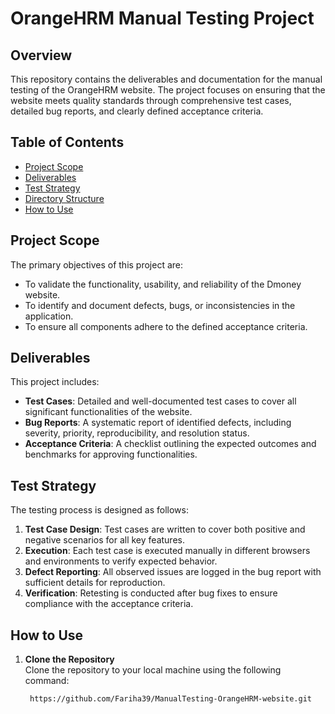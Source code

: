 # OrangeHRM Manual Testing Project

## Overview
This repository contains the deliverables and documentation for the manual testing of the OrangeHRM website. The project focuses on ensuring that the website meets quality standards through comprehensive test cases, detailed bug reports, and clearly defined acceptance criteria.

## Table of Contents
- [Project Scope](#project-scope)
- [Deliverables](#deliverables)
- [Test Strategy](#test-strategy)
- [Directory Structure](#directory-structure)
- [How to Use](#how-to-use)

## Project Scope
The primary objectives of this project are:
- To validate the functionality, usability, and reliability of the Dmoney website.
- To identify and document defects, bugs, or inconsistencies in the application.
- To ensure all components adhere to the defined acceptance criteria.

## Deliverables
This project includes:
- **Test Cases**: Detailed and well-documented test cases to cover all significant functionalities of the website.
- **Bug Reports**: A systematic report of identified defects, including severity, priority, reproducibility, and resolution status.
- **Acceptance Criteria**: A checklist outlining the expected outcomes and benchmarks for approving functionalities.

## Test Strategy
The testing process is designed as follows:
1. **Test Case Design**: Test cases are written to cover both positive and negative scenarios for all key features.
2. **Execution**: Each test case is executed manually in different browsers and environments to verify expected behavior.
3. **Defect Reporting**: All observed issues are logged in the bug report with sufficient details for reproduction.
4. **Verification**: Retesting is conducted after bug fixes to ensure compliance with the acceptance criteria.

## How to Use
1. **Clone the Repository**  
   Clone the repository to your local machine using the following command:
   ```bash
    https://github.com/Fariha39/ManualTesting-OrangeHRM-website.git







